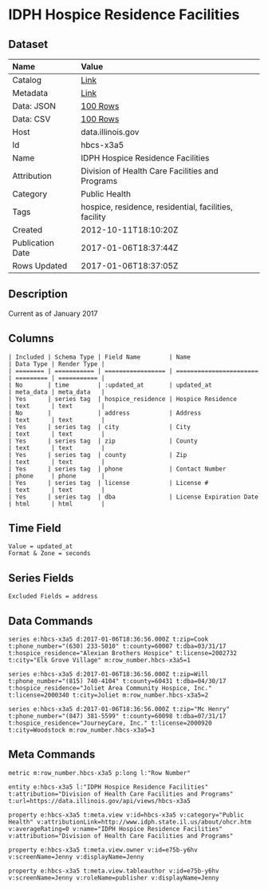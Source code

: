 # IDPH Hospice Residence Facilities

## Dataset

| Name | Value |
| :--- | :---- |
| Catalog | [Link](https://catalog.data.gov/dataset/idph-hospice-residence-facilities-6a201) |
| Metadata | [Link](https://data.illinois.gov/api/views/hbcs-x3a5) |
| Data: JSON | [100 Rows](https://data.illinois.gov/api/views/hbcs-x3a5/rows.json?max_rows=100) |
| Data: CSV | [100 Rows](https://data.illinois.gov/api/views/hbcs-x3a5/rows.csv?max_rows=100) |
| Host | data.illinois.gov |
| Id | hbcs-x3a5 |
| Name | IDPH Hospice Residence Facilities |
| Attribution | Division of Health Care Facilities and Programs |
| Category | Public Health |
| Tags | hospice, residence, residential, facilities, facility |
| Created | 2012-10-11T18:10:20Z |
| Publication Date | 2017-01-06T18:37:44Z |
| Rows Updated | 2017-01-06T18:37:05Z |

## Description

Current as of January 2017

## Columns

```ls
| Included | Schema Type | Field Name        | Name                    | Data Type | Render Type |
| ======== | =========== | ================= | ======================= | ========= | =========== |
| No       | time        | :updated_at       | updated_at              | meta_data | meta_data   |
| Yes      | series tag  | hospice_residence | Hospice Residence       | text      | text        |
| No       |             | address           | Address                 | text      | text        |
| Yes      | series tag  | city              | City                    | text      | text        |
| Yes      | series tag  | zip               | County                  | text      | text        |
| Yes      | series tag  | county            | Zip                     | text      | text        |
| Yes      | series tag  | phone             | Contact Number          | phone     | phone       |
| Yes      | series tag  | license           | License #               | text      | text        |
| Yes      | series tag  | dba               | License Expiration Date | html      | html        |
```

## Time Field

```ls
Value = updated_at
Format & Zone = seconds
```

## Series Fields

```ls
Excluded Fields = address
```

## Data Commands

```ls
series e:hbcs-x3a5 d:2017-01-06T18:36:56.000Z t:zip=Cook t:phone_number="(630) 233-5010" t:county=60007 t:dba=03/31/17 t:hospice_residence="Alexian Brothers Hospice" t:license=2002732 t:city="Elk Grove Village" m:row_number.hbcs-x3a5=1

series e:hbcs-x3a5 d:2017-01-06T18:36:56.000Z t:zip=Will t:phone_number="(815) 740-4104" t:county=60431 t:dba=04/30/17 t:hospice_residence="Joliet Area Community Hospice, Inc." t:license=2000340 t:city=Joliet m:row_number.hbcs-x3a5=2

series e:hbcs-x3a5 d:2017-01-06T18:36:56.000Z t:zip="Mc Henry" t:phone_number="(847) 381-5599" t:county=60098 t:dba=07/31/17 t:hospice_residence="JourneyCare, Inc." t:license=2000920 t:city=Woodstock m:row_number.hbcs-x3a5=3
```

## Meta Commands

```ls
metric m:row_number.hbcs-x3a5 p:long l:"Row Number"

entity e:hbcs-x3a5 l:"IDPH Hospice Residence Facilities" t:attribution="Division of Health Care Facilities and Programs" t:url=https://data.illinois.gov/api/views/hbcs-x3a5

property e:hbcs-x3a5 t:meta.view v:id=hbcs-x3a5 v:category="Public Health" v:attributionLink=http://www.idph.state.il.us/about/ohcr.htm v:averageRating=0 v:name="IDPH Hospice Residence Facilities" v:attribution="Division of Health Care Facilities and Programs"

property e:hbcs-x3a5 t:meta.view.owner v:id=e75b-y6hv v:screenName=Jenny v:displayName=Jenny

property e:hbcs-x3a5 t:meta.view.tableauthor v:id=e75b-y6hv v:screenName=Jenny v:roleName=publisher v:displayName=Jenny
```